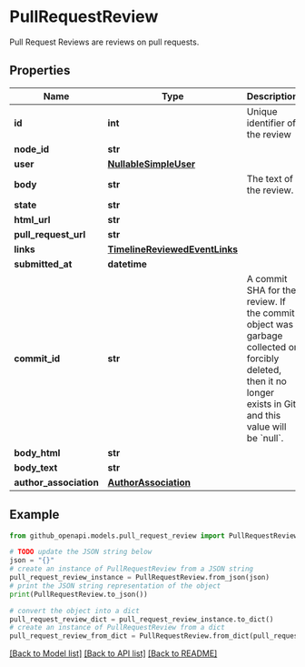 # PullRequestReview

Pull Request Reviews are reviews on pull requests.

## Properties

Name | Type | Description | Notes
------------ | ------------- | ------------- | -------------
**id** | **int** | Unique identifier of the review | 
**node_id** | **str** |  | 
**user** | [**NullableSimpleUser**](NullableSimpleUser.md) |  | 
**body** | **str** | The text of the review. | 
**state** | **str** |  | 
**html_url** | **str** |  | 
**pull_request_url** | **str** |  | 
**links** | [**TimelineReviewedEventLinks**](TimelineReviewedEventLinks.md) |  | 
**submitted_at** | **datetime** |  | [optional] 
**commit_id** | **str** | A commit SHA for the review. If the commit object was garbage collected or forcibly deleted, then it no longer exists in Git and this value will be &#x60;null&#x60;. | 
**body_html** | **str** |  | [optional] 
**body_text** | **str** |  | [optional] 
**author_association** | [**AuthorAssociation**](AuthorAssociation.md) |  | 

## Example

```python
from github_openapi.models.pull_request_review import PullRequestReview

# TODO update the JSON string below
json = "{}"
# create an instance of PullRequestReview from a JSON string
pull_request_review_instance = PullRequestReview.from_json(json)
# print the JSON string representation of the object
print(PullRequestReview.to_json())

# convert the object into a dict
pull_request_review_dict = pull_request_review_instance.to_dict()
# create an instance of PullRequestReview from a dict
pull_request_review_from_dict = PullRequestReview.from_dict(pull_request_review_dict)
```
[[Back to Model list]](../README.md#documentation-for-models) [[Back to API list]](../README.md#documentation-for-api-endpoints) [[Back to README]](../README.md)


